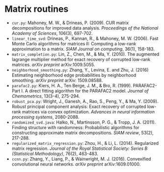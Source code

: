 # Matrix routines

 - `cur.py`: Mahoney, M. W., & Drineas, P. (2009). CUR matrix decompositions for improved data analysis. *Proceedings of the National Academy of Sciences*, 106(3), 697-702.
 - `linear_time_svd`: Drineas, P., Kannan, R., & Mahoney, M. W. (2006). Fast Monte Carlo algorithms for matrices II: Computing a low-rank approximation to a matrix. *SIAM Journal on computing*, 36(1), 158-183.
 - `matrix_completion.py`: Lin, Z., Chen, M., & Ma, Y. (2010). The augmented lagrange multiplier method for exact recovery of corrupted low-rank matrices. *arXiv preprint* arXiv:1009.5055.
 - `neighborhood_smoothing.py`: Zhang, Y., Levina, E. and Zhu, J. (2016) Estimating neighborhood edge probabilities by neighborhood smoothing. *arXiv preprint* arXiv: 1509.08588.
 - `parafac2.py`: Kiers, H. A., Ten Berge, J. M., & Bro, R. (1999). PARAFAC2-Part I. A direct fitting algorithm for the PARAFAC2 model. *Journal of Chemometrics*, 13(3-4), 275-294.
 - `robust_pca.py`: Wright, J., Ganesh, A., Rao, S., Peng, Y., & Ma, Y. (2009). Robust principal component analysis: Exact recovery of corrupted low-rank matrices via convex optimization. *Advances in neural information processing systems*, 2080-2088.
 - `randomized_svd.java`: Halko, N., Martinsson, P. G., & Tropp, J. A. (2011). Finding structure with randomness: Probabilistic algorithms for constructing approximate matrix decompositions. *SIAM review*, 53(2), 217-288.
 - `regularized_matrix_regression.py`: Zhou, H., & Li, L. (2014). Regularized matrix regression. *Journal of the Royal Statistical Society: Series B (Statistical Methodology)*, 76(2), 463-483.
 - `ccnn.py`: Zhang, Y., Liang, P., & Wainwright, M. J. (2016). Convexified convolutional neural networks. *arXiv preprint* arXiv:1609.01000.

